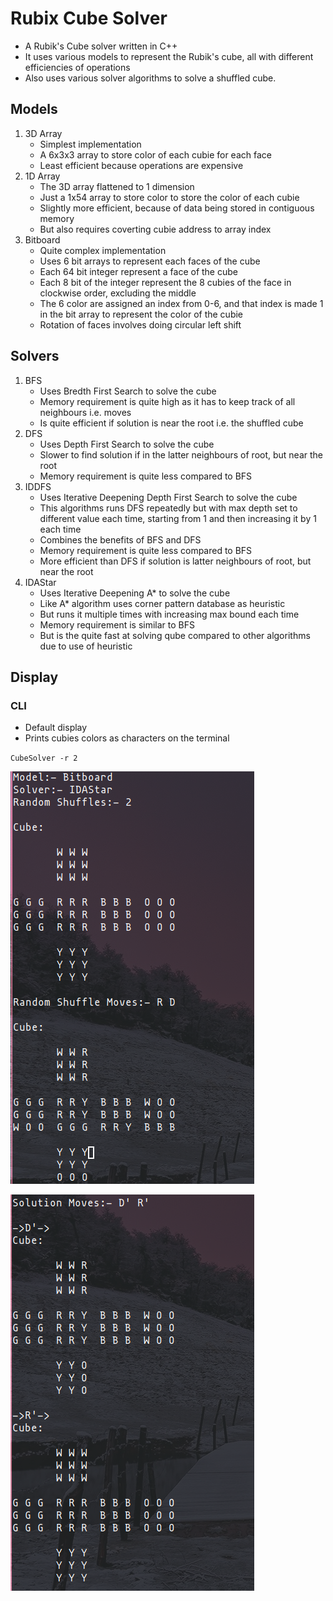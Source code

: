 # Rubix Cube Solver
- A Rubik's Cube solver written in C++
- It uses various models to represent the Rubik's cube, all with different efficiencies of operations
- Also uses various solver algorithms to solve a shuffled cube.

[//]: # (- Uses FTXUI library to display the cube and operations as a TUI)

## Models
1. 3D Array
    - Simplest implementation
    - A 6x3x3 array to store color of each cubie for each face
    - Least efficient because operations are expensive
2. 1D Array
    - The 3D array flattened to 1 dimension
    - Just a 1x54 array to store color to store the color of each cubie
    - Slightly more efficient, because of data being stored in contiguous memory
    - But also requires coverting cubie address to array index
3. Bitboard
    - Quite complex implementation
    - Uses 6 bit arrays to represent each faces of the cube
    - Each 64 bit integer represent a face of the cube
    - Each 8 bit of the integer represent the 8 cubies of the face in clockwise order, excluding the middle
    - The 6 color are assigned an index from 0-6, and that index is made 1 in the bit array to represent the color of the cubie
    - Rotation of faces involves doing circular left shift

## Solvers
1. BFS
    - Uses Bredth First Search to solve the cube
    - Memory requirement is quite high as it has to keep track of all neighbours i.e. moves
    - Is quite efficient if solution is near the root i.e. the shuffled cube
2. DFS
    - Uses Depth First Search to solve the cube
    - Slower to find solution if in the latter neighbours of root, but near the root
    - Memory requirement is quite less compared to BFS
3. IDDFS
    - Uses Iterative Deepening Depth First Search to solve the cube
    - This algorithms runs DFS repeatedly but with max depth set to different value each time, starting from 1 and then increasing it by 1 each time
    - Combines the benefits of BFS and DFS
    - Memory requirement is quite less compared to BFS
    - More efficient than DFS if solution is latter neighbours of root, but near the root
4. IDAStar
    - Uses Iterative Deepening A* to solve the cube
    - Like A* algorithm uses corner pattern database as heuristic
    - But runs it multiple times with increasing max bound each time
    - Memory requirement is similar to BFS
    - But is the quite fast at solving qube compared to other algorithms due to use of heuristic

## Display

### CLI
- Default display
- Prints cubies colors as characters on the terminal

`CubeSolver -r 2`


![CLI1](./assets/CLI1.png)

![CLI2](./assets/CLI2.png)
